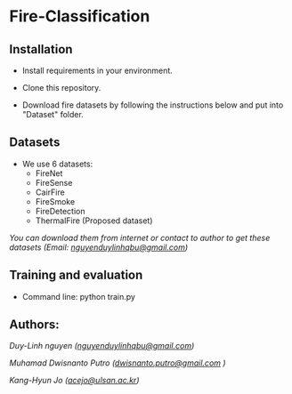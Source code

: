 # Fire-Classification
## Installation

* Install requirements in your environment. 

* Clone this repository.

* Download fire datasets by following the instructions below and put into "Dataset" folder.

## Datasets
* We use 6 datasets:
  * FireNet
  * FireSense
  * CairFire
  * FireSmoke
  * FireDetection
  * ThermalFire (Proposed dataset)
  
 *You can download them from internet or contact to author to get these datasets (Email: nguyenduylinhqbu@gmail.com)*
## Training and evaluation
* Command line: python train.py
## Authors:
*Duy-Linh nguyen (nguyenduylinhqbu@gmail.com)*

*Muhamad Dwisnanto Putro (dwisnanto.putro@gmail.com )*

*Kang-Hyun Jo (acejo@ulsan.ac.kr)*

